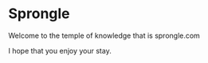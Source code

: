 <!--  -->

# Sprongle

Welcome to the temple of knowledge that is sprongle.com

I hope that you enjoy your stay.
